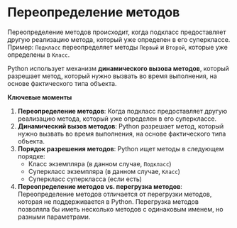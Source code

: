 # Переопределение методов

Переопределение методов происходит, когда подкласс предоставляет другую реализацию метода, который уже определен в его суперклассе. Пример: `Подкласс` переопределяет методы `Первый` и `Второй`, которые уже определены в `Класс`.

Python использует механизм **динамического вызова методов**, который разрешает метод, который нужно вызвать во время выполнения, на основе фактического типа объекта.

**Ключевые моменты**

1. **Переопределение методов**: Когда подкласс предоставляет другую реализацию метода, который уже определен в его суперклассе.
2. **Динамический вызов методов**: Python разрешает метод, который нужно вызвать во время выполнения, на основе фактического типа объекта.
3. **Порядок разрешения методов**: Python ищет методы в следующем порядке:
	* Класс экземпляра (в данном случае, `Подкласс`)
	* Суперкласс экземпляра (в данном случае, `Класс`)
	* Суперкласс суперкласса (если есть)
4. **Переопределение методов vs. перегрузка методов**: Переопределение методов отличается от перегрузки методов, которая не поддерживается в Python. Перегрузка методов позволяла бы иметь несколько методов с одинаковым именем, но разными параметрами.
